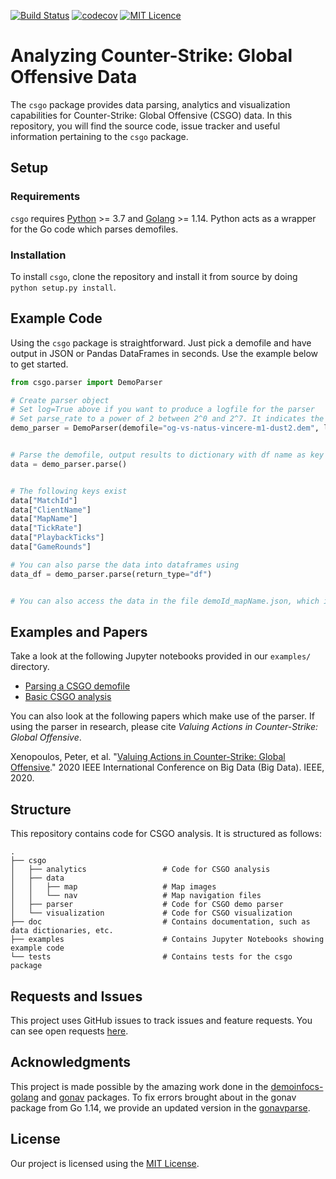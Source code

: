[![Build Status](https://travis-ci.com/pnxenopoulos/csgo.svg?branch=master)](https://travis-ci.com/pnxenopoulos/csgo) [![codecov](https://codecov.io/gh/pnxenopoulos/csgo/branch/master/graph/badge.svg)](https://codecov.io/gh/pnxenopoulos/csgo) [![MIT Licence](https://badges.frapsoft.com/os/mit/mit.svg?v=103)](https://github.com/pnxenopoulos/csgo/blob/master/LICENSE)

# Analyzing Counter-Strike: Global Offensive Data
The `csgo` package provides data parsing, analytics and visualization capabilities for Counter-Strike: Global Offensive (CSGO) data. In this repository, you will find the source code, issue tracker and useful information pertaining to the `csgo` package.

## Setup
### Requirements
`csgo` requires [Python](https://www.python.org/downloads/) >= 3.7 and [Golang](https://golang.org/dl/) >= 1.14. Python acts as a wrapper for the Go code which parses demofiles.

### Installation
To install `csgo`, clone the repository and install it from source by doing `python setup.py install`.

## Example Code
Using the `csgo` package is straightforward. Just pick a demofile and have output in JSON or Pandas DataFrames in seconds. Use the example below to get started.

```python
from csgo.parser import DemoParser

# Create parser object
# Set log=True above if you want to produce a logfile for the parser
# Set parse_rate to a power of 2 between 2^0 and 2^7. It indicates the spacing between parsed ticks. Larger numbers result in fewer frames recorded.
demo_parser = DemoParser(demofile="og-vs-natus-vincere-m1-dust2.dem", log=True, demo_id="og-vs-natus-vincere", parse_rate=128)


# Parse the demofile, output results to dictionary with df name as key
data = demo_parser.parse()


# The following keys exist
data["MatchId"]
data["ClientName"]
data["MapName"]
data["TickRate"]
data["PlaybackTicks"]
data["GameRounds"]

# You can also parse the data into dataframes using
data_df = demo_parser.parse(return_type="df")


# You can also access the data in the file demoId_mapName.json, which is written in your working directory
```

## Examples and Papers
Take a look at the following Jupyter notebooks provided in our `examples/` directory.

- [Parsing a CSGO demofile](https://github.com/pnxenopoulos/csgo/blob/master/examples/00_Parsing_a_CSGO_Demofile.ipynb)
- [Basic CSGO analysis](https://github.com/pnxenopoulos/csgo/blob/master/examples/01_Basic_CSGO_Analysis.ipynb)

You can also look at the following papers which make use of the parser. If using the parser in research, please cite *Valuing Actions in Counter-Strike: Global Offensive*.

Xenopoulos, Peter, et al. "[Valuing Actions in Counter-Strike: Global Offensive](https://arxiv.org/pdf/2011.01324.pdf)." 2020 IEEE International Conference on Big Data (Big Data). IEEE, 2020.


## Structure
This repository contains code for CSGO analysis. It is structured as follows:

```
.
├── csgo
│   ├── analytics                 # Code for CSGO analysis
│   ├── data                      
│   │   ├── map                   # Map images
│   │   └── nav                   # Map navigation files
│   ├── parser                    # Code for CSGO demo parser
│   └── visualization             # Code for CSGO visualization
├── doc                           # Contains documentation, such as data dictionaries, etc.
├── examples                      # Contains Jupyter Notebooks showing example code
└── tests                         # Contains tests for the csgo package
```

## Requests and Issues
This project uses GitHub issues to track issues and feature requests. You can see open requests [here](https://github.com/pnxenopoulos/csgo/issues).

## Acknowledgments
This project is made possible by the amazing work done in the [demoinfocs-golang](https://github.com/markus-wa/demoinfocs-golang) and [gonav](https://github.com/mrazza/gonav) packages. To fix errors brought about in the gonav package from Go 1.14, we provide an updated version in the [gonavparse](https://github.com/pnxenopoulos/csgonavparse).

## License
Our project is licensed using the [MIT License](https://github.com/pnxenopoulos/csgo/blob/master/LICENSE).
